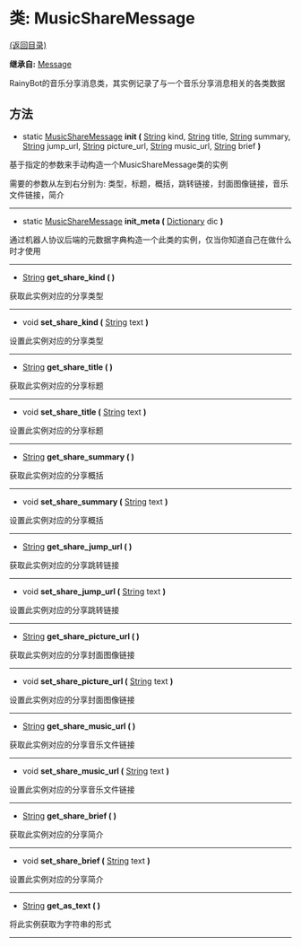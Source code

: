 # 类: MusicShareMessage  
[(返回目录)](README.md)  
  
**继承自:** [Message](Message.md)  
  
RainyBot的音乐分享消息类，其实例记录了与一个音乐分享消息相关的各类数据  
  
## 方法 
  
- static [MusicShareMessage](MusicShareMessage.md) **init (** [String](https://docs.godotengine.org/en/latest/classes/class_string.html) kind, [String](https://docs.godotengine.org/en/latest/classes/class_string.html) title, [String](https://docs.godotengine.org/en/latest/classes/class_string.html) summary, [String](https://docs.godotengine.org/en/latest/classes/class_string.html) jump_url, [String](https://docs.godotengine.org/en/latest/classes/class_string.html) picture_url, [String](https://docs.godotengine.org/en/latest/classes/class_string.html) music_url, [String](https://docs.godotengine.org/en/latest/classes/class_string.html) brief **)**  
  
基于指定的参数来手动构造一个MusicShareMessage类的实例   
  
需要的参数从左到右分别为: 类型，标题，概括，跳转链接，封面图像链接，音乐文件链接，简介  
  
---  
  
- static [MusicShareMessage](MusicShareMessage.md) **init_meta (** [Dictionary](https://docs.godotengine.org/en/latest/classes/class_dictionary.html) dic **)**  
  
通过机器人协议后端的元数据字典构造一个此类的实例，仅当你知道自己在做什么时才使用  
  
---  
  
- [String](https://docs.godotengine.org/en/latest/classes/class_string.html) **get_share_kind ( )**  
  
获取此实例对应的分享类型  
  
---  
  
- void **set_share_kind (** [String](https://docs.godotengine.org/en/latest/classes/class_string.html) text **)**  
  
设置此实例对应的分享类型  
  
---  
  
- [String](https://docs.godotengine.org/en/latest/classes/class_string.html) **get_share_title ( )**  
  
获取此实例对应的分享标题  
  
---  
  
- void **set_share_title (** [String](https://docs.godotengine.org/en/latest/classes/class_string.html) text **)**  
  
设置此实例对应的分享标题  
  
---  
  
- [String](https://docs.godotengine.org/en/latest/classes/class_string.html) **get_share_summary ( )**  
  
获取此实例对应的分享概括  
  
---  
  
- void **set_share_summary (** [String](https://docs.godotengine.org/en/latest/classes/class_string.html) text **)**  
  
设置此实例对应的分享概括  
  
---  
  
- [String](https://docs.godotengine.org/en/latest/classes/class_string.html) **get_share_jump_url ( )**  
  
获取此实例对应的分享跳转链接  
  
---  
  
- void **set_share_jump_url (** [String](https://docs.godotengine.org/en/latest/classes/class_string.html) text **)**  
  
设置此实例对应的分享跳转链接  
  
---  
  
- [String](https://docs.godotengine.org/en/latest/classes/class_string.html) **get_share_picture_url ( )**  
  
获取此实例对应的分享封面图像链接  
  
---  
  
- void **set_share_picture_url (** [String](https://docs.godotengine.org/en/latest/classes/class_string.html) text **)**  
  
设置此实例对应的分享封面图像链接  
  
---  
  
- [String](https://docs.godotengine.org/en/latest/classes/class_string.html) **get_share_music_url ( )**  
  
获取此实例对应的分享音乐文件链接  
  
---  
  
- void **set_share_music_url (** [String](https://docs.godotengine.org/en/latest/classes/class_string.html) text **)**  
  
设置此实例对应的分享音乐文件链接  
  
---  
  
- [String](https://docs.godotengine.org/en/latest/classes/class_string.html) **get_share_brief ( )**  
  
获取此实例对应的分享简介  
  
---  
  
- void **set_share_brief (** [String](https://docs.godotengine.org/en/latest/classes/class_string.html) text **)**  
  
设置此实例对应的分享简介  
  
---  
  
- [String](https://docs.godotengine.org/en/latest/classes/class_string.html) **get_as_text ( )**  
  
将此实例获取为字符串的形式  
  
---  
  

